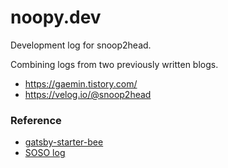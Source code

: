 # noopy.dev

Development log for snoop2head.

Combining logs from two previously written blogs.

* https://gaemin.tistory.com/
* https://velog.io/@snoop2head



### Reference

* [gatsby-starter-bee](https://github.com/JaeYeopHan/gatsby-starter-bee)
* [SOSO log](https://github.com/SoYoung210/SOSO)

